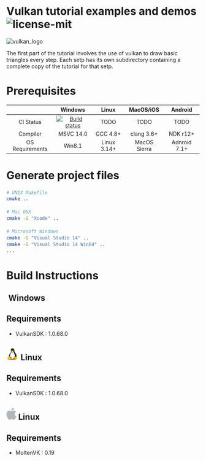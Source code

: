 Vulkan tutorial examples and demos <img src="https://img.shields.io/badge/license-MIT-blue.svg" title="license-mit" />
===============
![vulkan_logo](Docs/assets/vulkanlogo.png)

The first part of the tutorial involves the use of vulkan to draw basic triangles every step. Each setp has its own subdirectory containing a complete copy of the tutorial for that setp.

# Prerequisites
| | Windows | Linux | MacOS/iOS | Android |
|:---:|:---:|:---:|:---:|:---:|
|CI Status|[![Build status](https://ci.appveyor.com/api/projects/status/994t283721pa8fo8/branch/master?svg=true)](https://ci.appveyor.com/project/heitaoflower/vulkan-tutorial/branch/master)|TODO |TODO| TODO |
|Compiler| MSVC 14.0 | GCC 4.8+ | clang 3.6+ | NDK r12+ |
|OS Requirements| Win8.1 | Linux 3.14+ | MacOS Sierra | Adnroid 7.1+ |

# Generate project files

```bash
# UNIX Makefile
cmake ..

# Mac OSX
cmake -G "Xcode" ..

# Microsoft Windows
cmake -G "Visual Studio 14" ..
cmake -G "Visual Studio 14 Win64" ..
...
```

# Build Instructions
## <img src="Docs/assets/windowslogo.png" alt="" height="32px"> Windows

## Requirements
* VulkanSDK : 1.0.68.0

## <img src="Docs/assets/linuxlogo.jpg" alt="" height="32px"> Linux

## Requirements
* VulkanSDK : 1.0.68.0

## <img src="Docs/assets/maclogo.png" alt="" height="32px"> Linux

## Requirements
* MoltenVK : 0.19